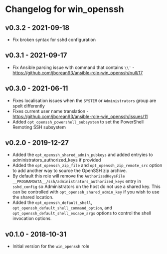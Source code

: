 # Changelog for win_openssh


## v0.3.2 - 2021-09-18

* Fix broken syntax for sshd configuration


## v0.3.1 - 2021-09-17

* Fix Ansible parsing issue with command that contains `\\'` - https://github.com/jborean93/ansible-role-win_openssh/pull/17


## v0.3.0 - 2021-06-11

* Fixes localisation issues when the `SYSTEM` or `Administrators` group are spelt differently
* Fixes current user name translation - https://github.com/jborean93/ansible-role-win_openssh/issues/11
* Added `opt_openssh_powershell_subsystem` to set the PowerShell Remoting SSH subsystem


## v0.2.0 - 2019-12-27


* Added the `opt_openssh_shared_admin_pubkeys` and added entryies to administrators_authorized_keys if provided
* Added the `opt_openssh_zip_file` and `opt_openssh_zip_remote_src` option to add another way to source the OpenSSH zip archive.
* By default this role will remove the `AuthorizedKeysFile __PROGRAMDATA__/ssh/administrators_authorized_keys` entry in `sshd_config` so Administrators on the host do not use a shared key. This can be controlled with `opt_openssh_shared_admin_key` if you wish to use the shared location.
* Added the `opt_openssh_default_shell`, `opt_openssh_default_shell_command_option`, and `opt_openssh_default_shell_escape_args` options to control the shell invocation options.


## v0.1.0 - 2018-10-31

* Initial version for the `win_openssh` role
